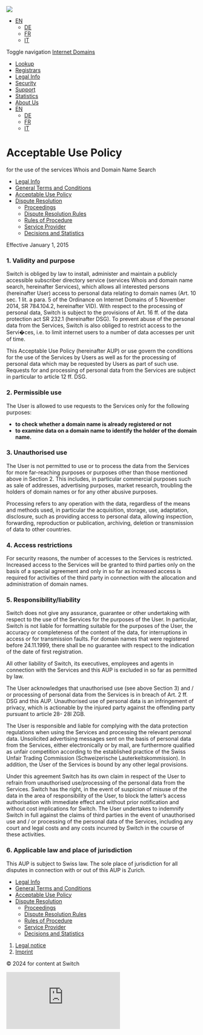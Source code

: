 [![](/export/system/modules/ch.SWITCH.ocms.www/resources/images/logoHi.png)](https://www.switch.ch/en/) 

* [EN](#)
    * [DE](https://www.nic.ch/de/terms/aup/)
    * [FR](https://www.nic.ch/fr/terms/aup/)
    * [IT](https://www.nic.ch/it/terms/aup/)

Toggle navigation [Internet Domains](https://www.nic.ch/)

* [Lookup](https://www.nic.ch/whois/)
* [Registrars](https://www.nic.ch/registrars/)
* [Legal Info](https://www.nic.ch/terms/)
* [Security](https://www.nic.ch/security/)
* [Support](https://www.nic.ch/support/)
* [Statistics](https://www.nic.ch/statistics/)
* [About Us](https://www.nic.ch/about/)
* [EN](#)
    * [DE](https://www.nic.ch/de/terms/aup/)
    * [FR](https://www.nic.ch/fr/terms/aup/)
    * [IT](https://www.nic.ch/it/terms/aup/)

Acceptable Use Policy
=====================

for the use of the services Whois and Domain Name Search

* [Legal Info](https://www.nic.ch/terms/)
* [General Terms and Conditions](https://www.nic.ch/terms/agb/)
* [Acceptable Use Policy](https://www.nic.ch/terms/aup/)
* [Dispute Resolution](https://www.nic.ch/terms/disputes/)
    * [Proceedings](https://www.nic.ch/terms/disputes/proceedings/)
    * [Dispute Resolution Rules](https://www.nic.ch/terms/disputes/rules/)
    * [Rules of Procedure](https://www.nic.ch/terms/disputes/rules_of_procedure/)
    * [Service Provider](https://www.nic.ch/terms/disputes/provider/)
    * [Decisions and Statistics](https://www.nic.ch/terms/disputes/decisions/)

Effective January 1, 2015

### 1\. Validity and purpose

Switch is obliged by law to install, administer and maintain a publicly accessible subscriber directory service (services Whois and domain name search, hereinafter Services), which allows all interested persons (hereinafter User) access to personal data relating to domain names (Art. 10 sec. 1 lit. a para. 5 of the Ordinance on Internet Domains of 5 November 2014, SR 784.104.2, hereinafter VID). With respect to the processing of personal data, Switch is subject to the provisions of Art. 16 ff. of the data protection act SR 232.1 (hereinafter DSG). To prevent abuse of the personal data from the Services, Switch is also obliged to restrict access to the Servi�ces, i.e. to limit internet users to a number of data accesses per unit of time.

This Acceptable Use Policy (hereinafter AUP) or use govern the conditions for the use of the Services by Users as well as for the processing of personal data which may be requested by Users as part of such use. Requests for and processing of personal data from the Services are subject in particular to article 12 ff. DSG.

### 2\. Permissible use

The User is allowed to use requests to the Services only for the following purposes:

* **to check whether a domain name is already registered or not**
* **to examine data on a domain name to identify the holder of the domain name.**

### 3\. Unauthorised use

The User is not permitted to use or to process the data from the Services for more far-reaching purposes or purposes other than those mentioned above in Section 2. This includes, in particular commercial purposes such as sale of addresses, advertising purposes, market research, troubling the holders of domain names or for any other abusive purposes.

Processing refers to any operation with the data, regardless of the means and methods used, in particular the acquisition, storage, use, adaptation, disclosure, such as providing access to personal data, allowing inspection, forwarding, reproduction or publication, archiving, deletion or transmission of data to other countries.

### 4\. Access restrictions

For security reasons, the number of accesses to the Services is restricted. Increased access to the Services will be granted to third parties only on the basis of a special agreement and only in so far as increased access is required for activities of the third party in connection with the allocation and administration of domain names.

### 5\. Responsibility/liability

Switch does not give any assurance, guarantee or other undertaking with respect to the use of the Services for the purposes of the User. In particular, Switch is not liable for formatting suitable for the purposes of the User, the accuracy or completeness of the content of the data, for interruptions in access or for transmission faults. For domain names that were registered before 24.11.1999, there shall be no guarantee with respect to the indication of the date of first registration.

All other liability of Switch, its executives, employees and agents in connection with the Services and this AUP is excluded in so far as permitted by law.

The User acknowledges that unauthorised use (see above Section 3) and / or processing of personal data from the Services is in breach of Art. 2 ff. DSG and this AUP. Unauthorised use of personal data is an infringement of privacy, which is actionable by the injured party against the offending party pursuant to article 28- 28l ZGB.

The User is responsible and liable for complying with the data protection regulations when using the Services and processing the relevant personal data. Unsolicited advertising messages sent on the basis of personal data from the Services, either electronically or by mail, are furthermore qualified as unfair competition according to the established practice of the Swiss Unfair Trading Commission (Schweizerische Lauterkeitskommission). In addition, the User of the Services is bound by any other legal provisions.

Under this agreement Switch has its own claim in respect of the User to refrain from unauthorised use/processing of the personal data from the Services. Switch has the right, in the event of suspicion of misuse of the data in the area of responsibility of the User, to block the latter’s access authorisation with immediate effect and without prior notification and without cost implications for Switch. The User undertakes to indemnify Switch in full against the claims of third parties in the event of unauthorised use and / or processing of the personal data of the Services, including any court and legal costs and any costs incurred by Switch in the course of these activities.

### 6\. Applicable law and place of jurisdiction

This AUP is subject to Swiss law. The sole place of jurisdiction for all disputes in connection with or out of this AUP is Zurich.

* [Legal Info](https://www.nic.ch/terms/)
* [General Terms and Conditions](https://www.nic.ch/terms/agb/)
* [Acceptable Use Policy](https://www.nic.ch/terms/aup/)
* [Dispute Resolution](https://www.nic.ch/terms/disputes/)
    * [Proceedings](https://www.nic.ch/terms/disputes/proceedings/)
    * [Dispute Resolution Rules](https://www.nic.ch/terms/disputes/rules/)
    * [Rules of Procedure](https://www.nic.ch/terms/disputes/rules_of_procedure/)
    * [Service Provider](https://www.nic.ch/terms/disputes/provider/)
    * [Decisions and Statistics](https://www.nic.ch/terms/disputes/decisions/)

1. [Legal notice](https://www.nic.ch/about/disclaimer/)
2. [Imprint](https://www.nic.ch/about/imprint/)

© 2024 for content at Switch

![](https://www.switch.ch/tracker/piwik.php?idsite=2)